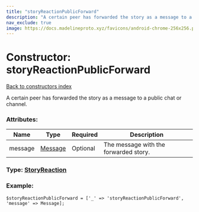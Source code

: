 ```yaml
---
title: "storyReactionPublicForward"
description: "A certain peer has forwarded the story as a message to a public chat or channel."
nav_exclude: true
image: https://docs.madelineproto.xyz/favicons/android-chrome-256x256.png
---
```

# Constructor: storyReactionPublicForward  
[Back to constructors index](/API_docs/constructors/index.html)



A certain peer has forwarded the story as a message to a public chat or channel.

### Attributes:

| Name     |    Type       | Required | Description |
|----------|---------------|----------|-------------|
|message|[Message](/API_docs/types/Message.html) | Optional|The message with the forwarded story.|



### Type: [StoryReaction](/API_docs/types/StoryReaction.html)


### Example:

```
$storyReactionPublicForward = ['_' => 'storyReactionPublicForward', 'message' => Message];
```  
